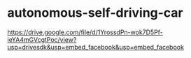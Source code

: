 # autonomous-self-driving-car
https://drive.google.com/file/d/1YrossdPn-wok7D5Pf-ieYA4mGVcgtPoc/view?usp=drivesdk&usp=embed_facebook&usp=embed_facebook
